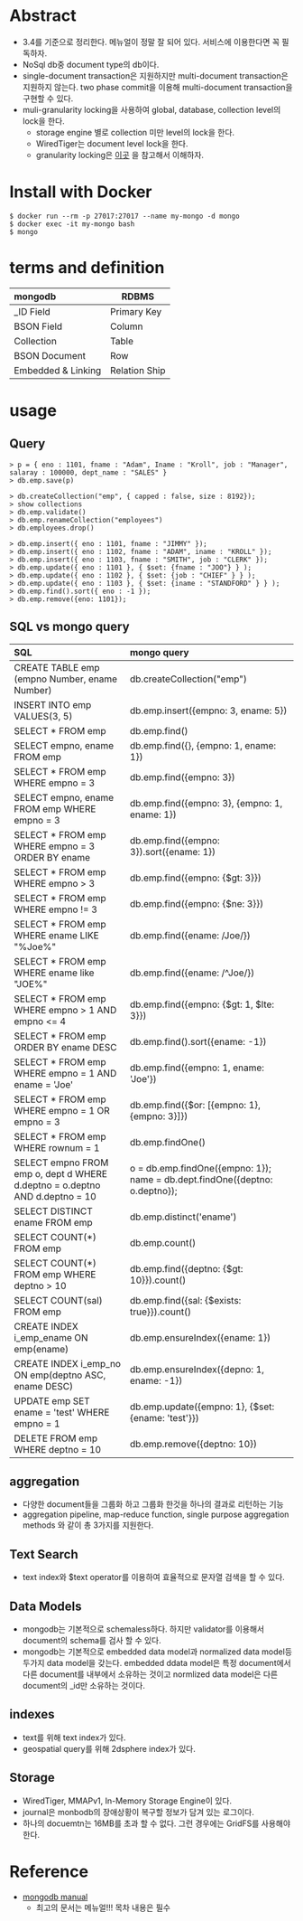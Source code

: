 # Abstract

- 3.4를 기준으로 정리한다. 메뉴얼이 정말 잘 되어 있다. 서비스에 이용한다면 꼭 필독하자.
- NoSql db중 document type의 db이다.
- single-document transaction은 지원하지만 multi-document
  transaction은 지원하지 않는다. two phase commit을 이용해
  multi-document transaction을 구현할 수 있다.
- muli-granularity locking을 사용하여 global, database, collection level의 lock을 한다.
  - storage engine 별로 collection 미만 level의 lock을 한다.
  - WiredTiger는 document level lock을 한다.
  - granularity locking은 [이곳](http://www.mysqlkorea.com/sub.html?mcode=manual&scode=01&m_no=21879&cat1=14&cat2=422&cat3=444&lang=k) 을 참고해서 이해하자.

# Install with Docker

```console
$ docker run --rm -p 27017:27017 --name my-mongo -d mongo
$ docker exec -it my-mongo bash
$ mongo
```

# terms and definition

| mongodb    |      RDBMS    | 
|:----------|-------------|
| _ID Field  |  Primary Key |
| BSON Field | Column |
| Collection | Table |
| BSON Document | Row |
| Embedded & Linking | Relation Ship |


# usage

## Query

```
> p = { eno : 1101, fname : "Adam", Iname : "Kroll", job : "Manager", salaray : 100000, dept_name : "SALES" }
> db.emp.save(p)

> db.createCollection("emp", { capped : false, size : 8192});
> show collections
> db.emp.validate()
> db.emp.renameCollection("employees")
> db.employees.drop()

> db.emp.insert({ eno : 1101, fname : "JIMMY" });
> db.emp.insert({ eno : 1102, fname : "ADAM", iname : "KROLL" });
> db.emp.insert({ eno : 1103, fname : "SMITH", job : "CLERK" });
> db.emp.update({ eno : 1101 }, { $set: {fname : "JOO"} } );
> db.emp.update({ eno : 1102 }, { $set: {job : "CHIEF" } } );
> db.emp.update({ eno : 1103 }, { $set: {iname : "STANDFORD" } } );
> db.emp.find().sort({ eno : -1 });
> db.emp.remove({eno: 1101});
```

## SQL vs mongo query

| SQL    |      mongo query    | 
|:----------|:-------------|
| CREATE TABLE emp (empno Number, ename Number)  | db.createCollection("emp") |
| INSERT INTO emp VALUES(3, 5) | db.emp.insert({empno: 3, ename: 5}) |
| SELECT * FROM emp | db.emp.find() |
| SELECT empno, ename FROM emp | db.emp.find({}, {empno: 1, ename: 1}) |
| SELECT * FROM emp WHERE empno = 3 | db.emp.find({empno: 3}) |
| SELECT empno, ename FROM emp WHERE empno = 3 | db.emp.find({empno: 3}, {empno: 1, ename: 1}) |
| SELECT * FROM emp WHERE empno = 3 ORDER BY ename | db.emp.find({empno: 3}).sort({ename: 1}) |
| SELECT * FROM emp WHERE empno > 3 | db.emp.find({empno: {$gt: 3}}) |
| SELECT * FROM emp WHERE empno != 3 | db.emp.find({empno: {$ne: 3}}) |
| SELECT * FROM emp WHERE ename LIKE "%Joe%" | db.emp.find({ename: /Joe/}) |
| SELECT * FROM emp WHERE ename like "JOE%" | db.emp.find({ename: /^Joe/}) |
| SELECT * FROM emp WHERE empno > 1 AND empno <= 4 | db.emp.find({empno: {$gt: 1, $lte: 3}}) |
| SELECT * FROM emp ORDER BY ename DESC | db.emp.find().sort({ename: -1}) |
| SELECT * FROM emp WHERE empno = 1 AND ename = 'Joe' | db.emp.find({empno: 1, ename: 'Joe'}) |
| SELECT * FROM emp WHERE empno = 1 OR empno = 3 | db.emp.find({$or: [{empno: 1}, {empno: 3}]}) |
| SELECT * FROM emp WHERE rownum = 1 | db.emp.findOne() |
| SELECT empno FROM emp o, dept d WHERE d.deptno = o.deptno AND d.deptno = 10 | o = db.emp.findOne({empno: 1}); name = db.dept.findOne({deptno: o.deptno}); |
| SELECT DISTINCT ename FROM emp | db.emp.distinct('ename') |
| SELECT COUNT(*) FROM emp | db.emp.count() |
| SELECT COUNT(*) FROM emp WHERE deptno > 10 | db.emp.find({deptno: {$gt: 10}}).count() |
| SELECT COUNT(sal) FROM emp | db.emp.find({sal: {$exists: true}}).count() |
| CREATE INDEX i_emp_ename ON emp(ename) | db.emp.ensureIndex({ename: 1}) |
| CREATE INDEX i_emp_no ON emp(deptno ASC, ename DESC) | db.emp.ensureIndex({depno: 1, ename: -1}) |
| UPDATE emp SET ename = 'test' WHERE empno = 1 | db.emp.update({empno: 1}, {$set: {ename: 'test'}}) |
| DELETE FROM emp WHERE deptno = 10 | db.emp.remove({deptno: 10}) |

## aggregation

- 다양한 document들을 그룹화 하고 그룹화 한것을 하나의 결과로 리턴하는 기능
- aggregation pipeline, map-reduce function, single purpose
  aggregation methods 와 같이 총 3가지를 지원한다.

## Text Search

- text index와 $text operator를 이용하여 효율적으로 문자열 검색을 할 수 있다.

## Data Models

- mongodb는 기본적으로 schemaless하다. 하지만 validator를 이용해서
  document의 schema를 검사 할 수 있다.
- mongodb는 기본적으로 embedded data model과 normalized data model등
  두가지 data model을 갖는다. embedded ddata model은 특정 document에서
  다른 document를 내부에서 소유하는 것이고 normlized data model은 다른
  document의 _id만 소유하는 것이다.

## indexes

- text를 위해 text index가 있다.
- geospatial query를 위해 2dsphere index가 있다.


## Storage

- WiredTiger, MMAPv1, In-Memory Storage Engine이 있다.
- journal은 monbodb의 장애상황이 복구할 정보가 담겨 있는 로그이다.
- 하나의 docuemtn는 16MB를 초과 할 수 없다. 그런 경우에는 GridFS를
  사용해야 한다.

# Reference

- [mongodb manual](https://docs.mongodb.com/manual/)
  - 최고의 문서는 메뉴얼!!! 목차 내용은 필수

